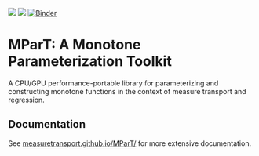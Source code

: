 [![](https://github.com/MeasureTransport/MParT/actions/workflows/build-doc.yml/badge.svg)](https://measuretransport.github.io/MParT/)
[![](https://github.com/MeasureTransport/MParT/actions/workflows/build-tests.yml/badge.svg)](https://github.com/MeasureTransport/MParT/actions/workflows/build-tests.yml)
[![Binder](https://mybinder.org/badge_logo.svg)](https://mybinder.org/v2/gh/MeasureTransport/MParT-examples/HEAD)

# MParT: A Monotone Parameterization Toolkit
A CPU/GPU performance-portable library for parameterizing and constructing monotone functions in the context of measure transport and regression.

## Documentation
See [measuretransport.github.io/MParT/](https://measuretransport.github.io/MParT/) for more extensive documentation.

